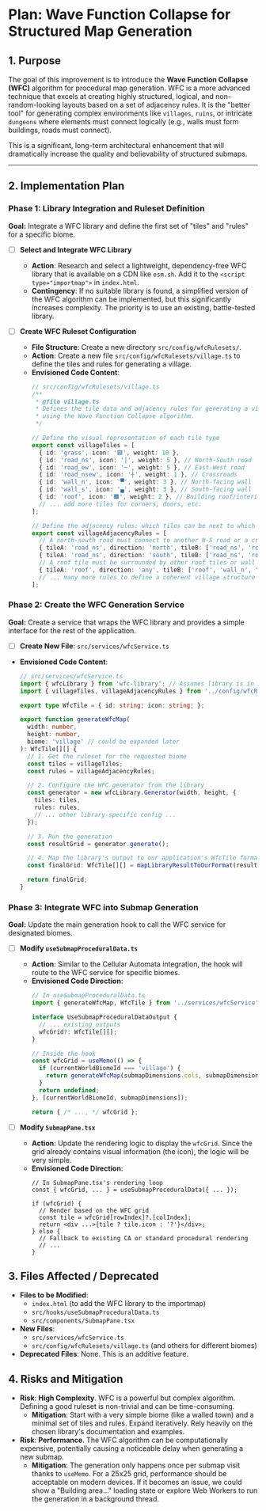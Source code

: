 
# Plan: Wave Function Collapse for Structured Map Generation

## 1. Purpose

The goal of this improvement is to introduce the **Wave Function Collapse (WFC)** algorithm for procedural map generation. WFC is a more advanced technique that excels at creating highly structured, logical, and non-random-looking layouts based on a set of adjacency rules. It is the "better tool" for generating complex environments like `villages`, `ruins`, or intricate `dungeons` where elements must connect logically (e.g., walls must form buildings, roads must connect).

This is a significant, long-term architectural enhancement that will dramatically increase the quality and believability of structured submaps.

---

## 2. Implementation Plan

### Phase 1: Library Integration and Ruleset Definition

**Goal:** Integrate a WFC library and define the first set of "tiles" and "rules" for a specific biome.

-   [ ] **Select and Integrate WFC Library**
    -   **Action**: Research and select a lightweight, dependency-free WFC library that is available on a CDN like `esm.sh`. Add it to the `<script type="importmap">` in `index.html`.
    -   **Contingency**: If no suitable library is found, a simplified version of the WFC algorithm can be implemented, but this significantly increases complexity. The priority is to use an existing, battle-tested library.

-   [ ] **Create WFC Ruleset Configuration**
    -   **File Structure**: Create a new directory `src/config/wfcRulesets/`.
    -   **Action**: Create a new file `src/config/wfcRulesets/village.ts` to define the tiles and rules for generating a village.
    -   **Envisioned Code Content**:
        ```typescript
        // src/config/wfcRulesets/village.ts
        /**
         * @file village.ts
         * Defines the tile data and adjacency rules for generating a village submap
         * using the Wave Function Collapse algorithm.
         */

        // Define the visual representation of each tile type
        export const villageTiles = [
          { id: 'grass', icon: '🟩', weight: 10 },
          { id: 'road_ns', icon: '│', weight: 5 }, // North-South road
          { id: 'road_ew', icon: '─', weight: 5 }, // East-West road
          { id: 'road_nsew', icon: '┼', weight: 1 }, // Crossroads
          { id: 'wall_n', icon: '▀', weight: 3 }, // North-facing wall
          { id: 'wall_s', icon: '▄', weight: 3 }, // South-facing wall
          { id: 'roof', icon: '🟫', weight: 2 }, // Building roof/interior
          // ... add more tiles for corners, doors, etc.
        ];

        // Define the adjacency rules: which tiles can be next to which others
        export const villageAdjacencyRules = [
          // A north-south road must connect to another N-S road or a crossroads above/below it
          { tileA: 'road_ns', direction: 'north', tileB: ['road_ns', 'road_nsew'] },
          { tileA: 'road_ns', direction: 'south', tileB: ['road_ns', 'road_nsew'] },
          // A roof tile must be surrounded by other roof tiles or wall tiles
          { tileA: 'roof', direction: 'any', tileB: ['roof', 'wall_n', 'wall_s', /* etc. */] },
          // ... many more rules to define a coherent village structure
        ];
        ```

### Phase 2: Create the WFC Generation Service

**Goal:** Create a service that wraps the WFC library and provides a simple interface for the rest of the application.

-   [ ] **Create New File**: `src/services/wfcService.ts`
-   **Envisioned Code Content**:
    ```typescript
    // src/services/wfcService.ts
    import { wfcLibrary } from 'wfc-library'; // Assumes library is in importmap
    import { villageTiles, villageAdjacencyRules } from '../config/wfcRulesets/village';
    
    export type WfcTile = { id: string; icon: string; };

    export function generateWfcMap(
      width: number,
      height: number,
      biome: 'village' // could be expanded later
    ): WfcTile[][] {
      // 1. Get the ruleset for the requested biome
      const tiles = villageTiles;
      const rules = villageAdjacencyRules;

      // 2. Configure the WFC generator from the library
      const generator = new wfcLibrary.Generator(width, height, {
        tiles: tiles,
        rules: rules,
        // ... other library-specific config ...
      });

      // 3. Run the generation
      const resultGrid = generator.generate();

      // 4. Map the library's output to our application's WfcTile format
      const finalGrid: WfcTile[][] = mapLibraryResultToOurFormat(resultGrid);

      return finalGrid;
    }
    ```

### Phase 3: Integrate WFC into Submap Generation

**Goal:** Update the main generation hook to call the WFC service for designated biomes.

-   [ ] **Modify `useSubmapProceduralData.ts`**
    -   **Action**: Similar to the Cellular Automata integration, the hook will route to the WFC service for specific biomes.
    -   **Envisioned Code Direction**:
        ```typescript
        // In useSubmapProceduralData.ts
        import { generateWfcMap, WfcTile } from '../services/wfcService';

        interface UseSubmapProceduralDataOutput {
          // ... existing outputs
          wfcGrid?: WfcTile[][];
        }

        // Inside the hook
        const wfcGrid = useMemo(() => {
          if (currentWorldBiomeId === 'village') {
            return generateWfcMap(submapDimensions.cols, submapDimensions.rows, 'village');
          }
          return undefined;
        }, [currentWorldBiomeId, submapDimensions]);
        
        return { /* ..., */ wfcGrid };
        ```

-   [ ] **Modify `SubmapPane.tsx`**
    -   **Action**: Update the rendering logic to display the `wfcGrid`. Since the grid already contains visual information (the icon), the logic will be very simple.
    -   **Envisioned Code Direction**:
        ```tsx
        // In SubmapPane.tsx's rendering loop
        const { wfcGrid, ... } = useSubmapProceduralData({ ... });

        if (wfcGrid) {
          // Render based on the WFC grid
          const tile = wfcGrid[rowIndex]?.[colIndex];
          return <div ...>{tile ? tile.icon : '?'}</div>;
        } else {
          // Fallback to existing CA or standard procedural rendering
          // ...
        }
        ```

## 3. Files Affected / Deprecated

-   **Files to be Modified**:
    -   `index.html` (to add the WFC library to the importmap)
    -   `src/hooks/useSubmapProceduralData.ts`
    -   `src/components/SubmapPane.tsx`
-   **New Files**:
    -   `src/services/wfcService.ts`
    -   `src/config/wfcRulesets/village.ts` (and others for different biomes)
-   **Deprecated Files**: None. This is an additive feature.

## 4. Risks and Mitigation

-   **Risk**: **High Complexity**. WFC is a powerful but complex algorithm. Defining a good ruleset is non-trivial and can be time-consuming.
    -   **Mitigation**: Start with a very simple biome (like a walled town) and a minimal set of tiles and rules. Expand iteratively. Rely heavily on the chosen library's documentation and examples.
-   **Risk**: **Performance**. The WFC algorithm can be computationally expensive, potentially causing a noticeable delay when generating a new submap.
    -   **Mitigation**: The generation only happens once per submap visit thanks to `useMemo`. For a 25x25 grid, performance should be acceptable on modern devices. If it becomes an issue, we could show a "Building area..." loading state or explore Web Workers to run the generation in a background thread.
